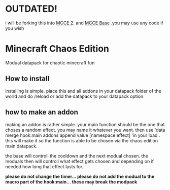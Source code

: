 # OUTDATED! 
i will be forking this into [MCCE 2](https://github.com/KaziiTheAvali/Minecraft-Chaos-Edition-2). and [MCCE Base](https://github.com/KaziiTheAvali/Minecraft-Chaos-Edition-Base) .you may use any code if you wish 

# Minecraft Chaos Edition
 Modual datapack for chaotic minecraft fun
## How to install
installing is simple. place this and all addons in your datapack folder of the world and do /reload or add the datapack to your datapack option.
## how to make an addon
making an addon is rather simple. your main function should be the one that choses a random effect. you may name it whatever you want. then use 'data merge hook:main addons append value [namespace:effect] 'in your load . this will make it so the function is able to be chosen via the chaos edition main datapack. 

the base will controll the cooldown and the next modual chosen. the moduals then will controll what effect gets chosen and depending on if needed how long that effect lasts for.

**please do not change the timer... please do not add the modual to the macro part of the hook:main... these may break the modpack**
